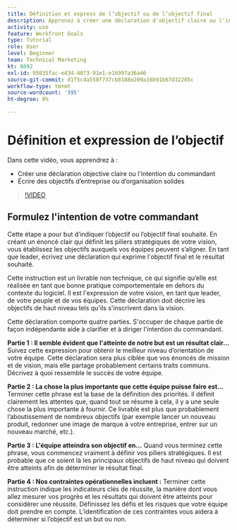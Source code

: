 ```yaml
---
title: Définition et express de l’objectif ou de l’objectif final
description: Apprenez à créer une déclaration d'objectif claire ou l'intention du commandant et à définir des objectifs solides pour l'entreprise ou l'organisation.
activity: use
feature: Workfront Goals
type: Tutorial
role: User
level: Beginner
team: Technical Marketing
kt: 8892
exl-id: 95035fac-e434-4073-91e1-e16997a36a46
source-git-commit: d1f5c4a558f737cb8188e209a16b91b67d32285c
workflow-type: tm+mt
source-wordcount: '395'
ht-degree: 0%

---
```


# Définition et expression de l’objectif

Dans cette vidéo, vous apprendrez à :

* Créer une déclaration objective claire ou l&#39;intention du commandant
* Écrire des objectifs d’entreprise ou d’organisation solides

>[!VIDEO](https://video.tv.adobe.com/v/335186/?quality=12)

<!--
Your turn graphic
-->

## Formulez l&#39;intention de votre commandant

Cette étape a pour but d’indiquer l’objectif ou l’objectif final souhaité. En créant un énoncé clair qui définit les piliers stratégiques de votre vision, vous établissez les objectifs auxquels vos équipes peuvent s’aligner. En tant que leader, écrivez une déclaration qui exprime l&#39;objectif final et le résultat souhaité.

Cette instruction est un livrable non technique, ce qui signifie qu’elle est réalisée en tant que bonne pratique comportementale en dehors du contexte du logiciel. Il est l&#39;expression de votre vision, en tant que leader, de votre peuple et de vos équipes. Cette déclaration doit décrire les objectifs de haut niveau tels qu&#39;ils s&#39;inscrivent dans la vision.

Cette déclaration comporte quatre parties. S&#39;occuper de chaque partie de façon indépendante aide à clarifier et à diriger l&#39;intention du commandant.

**Partie 1 : Il semble évident que l&#39;atteinte de notre but est un résultat clair...**
Suivez cette expression pour obtenir le meilleur niveau d’orientation de votre équipe. Cette déclaration sera plus ciblée que vos énoncés de mission et de vision, mais elle partage probablement certains traits communs. Décrivez à quoi ressemble le succès de votre équipe.

**Partie 2 : La chose la plus importante que cette équipe puisse faire est...**
Terminer cette phrase est la base de la définition des priorités. Il définit clairement les attentes que, quand tout se résume à cela, il y a une seule chose la plus importante à fournir. Ce livrable est plus que probablement l’aboutissement de nombreux objectifs (par exemple lancer un nouveau produit, redonner une image de marque à votre entreprise, entrer sur un nouveau marché, etc.).

**Partie 3 : L&#39;équipe atteindra son objectif en...**
Quand vous terminez cette phrase, vous commencez vraiment à définir vos piliers stratégiques. Il est probable que ce soient là les principaux objectifs de haut niveau qui doivent être atteints afin de déterminer le résultat final.

**Partie 4 : Nos contraintes opérationnelles incluent :**
Terminer cette instruction indique les indicateurs clés de réussite, la manière dont vous allez mesurer vos progrès et les résultats qui doivent être atteints pour considérer une réussite. Définissez les défis et les risques que votre équipe doit prendre en compte. L’identification de ces contraintes vous aidera à déterminer si l’objectif est un but ou non.
